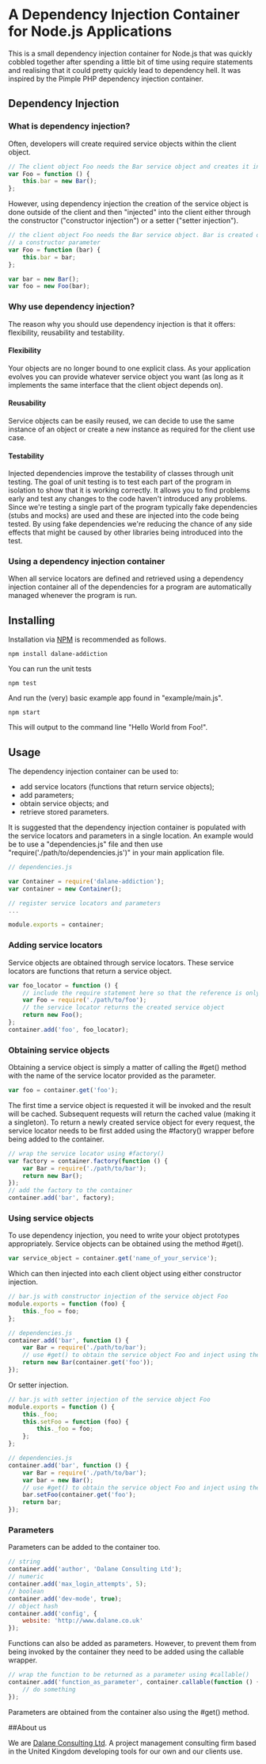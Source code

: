 # A Dependency Injection Container for Node.js Applications

This is a small dependency injection container for Node.js that was quickly cobbled together after spending a little bit
of time using require statements and realising that it could pretty quickly lead to dependency hell. It was inspired by
the Pimple PHP dependency injection container.

## Dependency Injection

### What is dependency injection?

Often, developers will create required service objects within the client object.

```javascript
// The client object Foo needs the Bar service object and creates it in the constructor
var Foo = function () {
    this.bar = new Bar();
};
```

However, using dependency injection the creation of the service object is done outside of the client and then 
"injected" into the client either through the constructor ("constructor injection") or a setter ("setter injection").

```javascript
// the client object Foo needs the Bar service object. Bar is created outside Foo and then injected using 
// a constructor parameter
var Foo = function (bar) {
    this.bar = bar;
};

var bar = new Bar();
var foo = new Foo(bar);
```

### Why use dependency injection?

The reason why you should use dependency injection is that it offers: flexibility, reusability and testability.

#### Flexibility

Your objects are no longer bound to one explicit class. As your application evolves you can provide whatever service object you want (as long as it 
implements the same interface that the client object depends on).

#### Reusability

Service objects can be easily reused, we can decide to use the same instance of an object or create a new instance as
required for the client use case.

#### Testability

Injected dependencies improve the testability of classes through unit testing. The goal of unit testing is to test each
part of the program in isolation to show that it is working correctly. It allows you to find problems early and test
any changes to the code haven't introduced any problems. Since we're testing a single part of the program typically
fake dependencies (stubs and mocks) are used and these are injected into the code being tested. By using fake
dependencies we're reducing the chance of any side effects that might be caused by other libraries being introduced
into the test.

### Using a dependency injection container

When all service locators are defined and retrieved using a dependency injection container all of the dependencies 
for a program are automatically managed whenever the program is run.

## Installing

Installation via [NPM](https://www.npmjs.com) is recommended as follows.

```shell
npm install dalane-addiction
```

You can run the unit tests

```shell
npm test
```

And run the (very) basic example app found in "example/main.js".

```shell
npm start
```

This will output to the command line "Hello World from Foo!".

## Usage

The dependency injection container can be used to:
 
- add service locators (functions that return service objects);
- add parameters;
- obtain service objects; and
- retrieve stored parameters.

It is suggested that the dependency injection container is populated with the service locators and parameters in a single
location. An example would be to use a "dependencies.js" file and then use "require('./path/to/dependencies.js')" in your
main application file.

```javascript
// dependencies.js

var Container = require('dalane-addiction');
var container = new Container();

// register service locators and parameters
...

module.exports = container;
```

### Adding service locators

Service objects are obtained through service locators. These service locators are functions that return a service 
object.

```javascript
var foo_locator = function () {
    // include the require statement here so that the reference is only loaded when the function is invoked
    var Foo = require('./path/to/foo');
    // the service locator returns the created service object
    return new Foo();
};
container.add('foo', foo_locator);
```

### Obtaining service objects

Obtaining a service object is simply a matter of calling the #get() method with the name of the service locator provided as the parameter.

```javascript
var foo = container.get('foo');
```

The first time a service object is requested it will be invoked and the result will be cached. Subsequent requests
will return the cached value (making it a singleton). To return a newly created service object for every request, the service 
locator needs to be first added using the #factory() wrapper before being added to the container.

```javascript
// wrap the service locator using #factory()
var factory = container.factory(function () {
    var Bar = require('./path/to/bar');
    return new Bar();
});
// add the factory to the container
container.add('bar', factory);
```

### Using service objects

To use dependency injection, you need to write your object prototypes appropriately. Service objects can be obtained
using the method #get().

```javascript
var service_object = container.get('name_of_your_service');
```

Which can then injected into each client object using either constructor injection.

```javascript
// bar.js with constructor injection of the service object Foo
module.exports = function (foo) {
    this._foo = foo;
};

// dependencies.js
container.add('bar', function () {
    var Bar = require('./path/to/bar');
    // use #get() to obtain the service object Foo and inject using the constructor
    return new Bar(container.get('foo'));
});
```

Or setter injection.

```javascript
// bar.js with setter injection of the service object Foo
module.exports = function () {
    this._foo;
    this.setFoo = function (foo) {
        this._foo = foo;
    };
};

// dependencies.js
container.add('bar', function () {
    var Bar = require('./path/to/bar');
    var bar = new Bar();
    // use #get() to obtain the service object Foo and inject using the setter #setFoo()
    bar.setFoo(container.get('foo');
    return bar;
});
```

### Parameters

Parameters can be added to the container too.

```javascript
// string
container.add('author', 'Dalane Consulting Ltd');
// numeric
container.add('max_login_attempts', 5);
// boolean
container.add('dev-mode', true);
// object hash
container.add('config', {
    website: 'http://www.dalane.co.uk'
});
```

Functions can also be added as parameters. However, to prevent them from being invoked by the container they need to be
added using the callable wrapper.

```javascript
// wrap the function to be returned as a parameter using #callable()
container.add('function_as_parameter', container.callable(function () {
    // do something
});
```

Parameters are obtained from the container also using the #get() method.

##About us

We are [Dalane Consulting Ltd](http://www.dalane.co.uk). A project management consulting firm based in the United 
Kingdom developing tools for our own and our clients use.